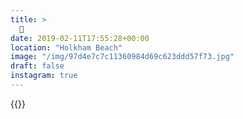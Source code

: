 ```yaml
---
title: >
  🌾
date: 2019-02-11T17:55:28+00:00
location: "Holkham Beach"
image: "/img/97d4e7c7c11360984d69c623ddd57f73.jpg"
draft: false
instagram: true
---
```


{{<photo src="/img/97d4e7c7c11360984d69c623ddd57f73.jpg">}}
